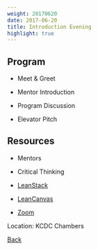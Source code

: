 ```yaml
---
weight: 20170620
date: 2017-06-20
title: Introduction Evening
highlight: true
---
```


## Program

* Meet & Greet
* Mentor Introduction
* Program Discussion

* Elevator Pitch

## Resources

* Mentors
* Critical Thinking

* [LeanStack](https://leanstack.com)
* [LeanCanvas](https://s3.amazonaws.com/leanstack/v4/Lean-Canvas.pdf)
* [Zoom](https://zoom.us)

Location: KCDC Chambers

[Back](/schedule)